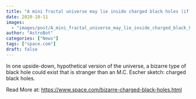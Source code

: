 ```yaml
---
title: "A mini fractal universe may lie inside charged black holes (if they exist)"
date: 2020-10-11
images:
  - "images/post/A_mini_fractal_universe_may_lie_inside_charged_black_holes_(if_they_exist).jpg"
author: "AstroBot"
categories: ["News"]
tags: ["space.com"]
draft: false
---
```


In one upside-down, hypothetical version of the universe, a bizarre type of black hole could exist that is stranger than an M.C. Escher sketch: charged black holes. 

Read More at: https://www.space.com/bizarre-charged-black-holes.html

